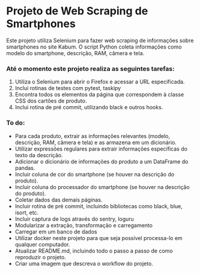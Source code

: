 # Projeto de Web Scraping de Smartphones

Este projeto utiliza Selenium para fazer web scraping de informações sobre smartphones no site Kabum. O script Python coleta informações como modelo do smartphone, descrição, RAM, câmera e tela.

### Até o momento este projeto realiza as seguintes tarefas:

1. Utiliza o Selenium para abrir o Firefox e acessar a URL especificada.
2. Inclui rotinas de testes com pytest, taskipy
3. Encontra todos os elementos da página que correspondem à classe CSS dos cartões de produto.
4. Inclui rotina de pré commit, utilizando black e outros hooks.

### To do:

* Para cada produto, extrair as informações relevantes (modelo, descrição, RAM, câmera e tela) e as armazena em um dicionário.
* Utilizar expressões regulares para extrair informações específicas do texto da descrição.
* Adicionar o dicionário de informações do produto a um DataFrame do pandas.
* Incluir coluna de cor do smartphone (se houver na descrição do produto).
* Incluir coluna do processador do smartphone (se houver na descrição do produto).
* Coletar dados das demais páginas.
* Incluir rotina de pré commit, incluindo bibliotecas como black, blue, isort, etc.
* Incluir captura de logs através do sentry, loguru
* Modularizar a extração, transformação e carregamento
* Carregar em um banco de dados
* Utilizar docker neste projeto para que seja possível processa-lo em qualquer computador.
* Atualizar README.md, incluindo todo o passo a passo de como reproduzir o projeto.
* Criar uma imagem que descreva o workflow do projeto.
